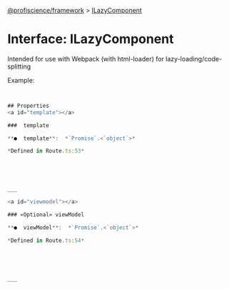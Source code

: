 [@profiscience/framework](../README.md) > [ILazyComponent](../interfaces/ilazycomponent.md)



# Interface: ILazyComponent


Intended for use with Webpack (with html-loader) for lazy-loading/code-splitting

Example:

```typescript { template: import('./template.html'), viewModel: import('./viewModel') }


## Properties
<a id="template"></a>

###  template

**●  template**:  *`Promise`.<`object`>* 

*Defined in Route.ts:53*





___

<a id="viewmodel"></a>

### «Optional» viewModel

**●  viewModel**:  *`Promise`.<`object`>* 

*Defined in Route.ts:54*





___


